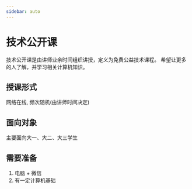 ```yaml
---
sidebar: auto
---
```


# 技术公开课

技术公开课是由讲师业余时间组织讲授，定义为免费公益技术课程。 希望让更多的人了解，并学习相关计算机知识。

## 授课形式

网络在线, 频次随机(由讲师时间决定)
   
## 面向对象

主要面向大一、大二、大三学生

## 需要准备

1. 电脑 + 微信
2. 有一定计算机基础
